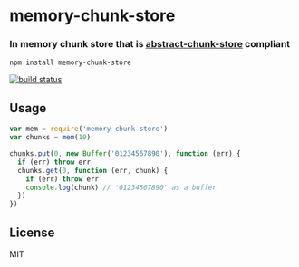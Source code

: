 # memory-chunk-store

### In memory chunk store that is [abstract-chunk-store](https://github.com/mafintosh/abstract-chunk-store) compliant

```
npm install memory-chunk-store
```

[![build status](http://img.shields.io/travis/mafintosh/memory-chunk-store.svg?style=flat)](http://travis-ci.org/mafintosh/memory-chunk-store)

## Usage

``` js
var mem = require('memory-chunk-store')
var chunks = mem(10)

chunks.put(0, new Buffer('01234567890'), function (err) {
  if (err) throw err
  chunks.get(0, function (err, chunk) {
    if (err) throw err
    console.log(chunk) // '01234567890' as a buffer
  })
})
```

## License

MIT
